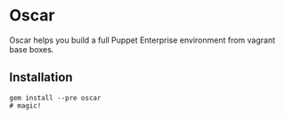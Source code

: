 Oscar
=====

Oscar helps you build a full Puppet Enterprise environment from vagrant base boxes.

Installation
------------

    gem install --pre oscar
    # magic!
